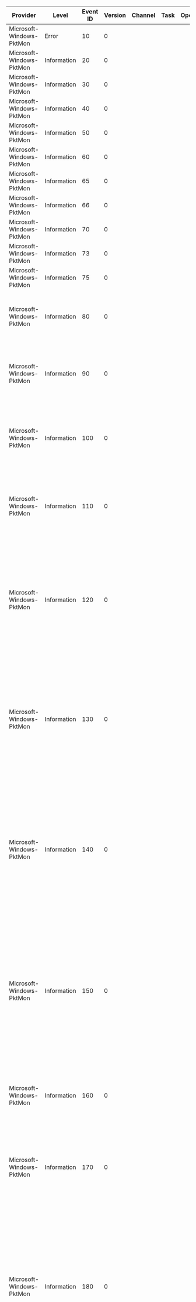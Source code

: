 Provider                  |  Level        |  Event ID  |  Version  |  Channel  |  Task  |  Opcode  |  Keyword    |  Message
--------------------------|---------------|------------|-----------|-----------|--------|----------|-------------|---------------------------------------------------------------------------------------------------------------------------------------------------------------------------------------------------------------------------------------------------------------------------------------------------------------------------------------------------------------------------------------------------------------------------------------------------------------------------------------------------------------------------------------------------------------------------------------------------------------------------------
Microsoft-Windows-PktMon  |  Error        |  10        |  0        |           |        |          |  Config     |  PktMon driver failed to load. Error: {Status}.
Microsoft-Windows-PktMon  |  Information  |  20        |  0        |           |        |          |  Rundown    |  Component {Id}; Type {Type}; Name {Name}; {Description}
Microsoft-Windows-PktMon  |  Information  |  30        |  0        |           |        |          |  Rundown    |  Property: Component {ComponentId}; {Type} = {Value}
Microsoft-Windows-PktMon  |  Information  |  40        |  0        |           |        |          |  Rundown    |  Property: Component {ComponentId}; {Type} = {Value}
Microsoft-Windows-PktMon  |  Information  |  50        |  0        |           |        |          |  Rundown    |  Property: Component {ComponentId}; {Type} = {Value}
Microsoft-Windows-PktMon  |  Information  |  60        |  0        |           |        |          |  Rundown    |  Property: Component {ComponentId}; {Type} = {Value}
Microsoft-Windows-PktMon  |  Information  |  65        |  0        |           |        |          |  Rundown    |  Property: Component {ComponentId}; {Type} = {IpAddress}
Microsoft-Windows-PktMon  |  Information  |  66        |  0        |           |        |          |  Rundown    |  Property: Component {ComponentId}; {Type} = {IpAddress}
Microsoft-Windows-PktMon  |  Information  |  70        |  0        |           |        |          |  Rundown    |  Property: Component {ComponentId}; {Type} = {Value}
Microsoft-Windows-PktMon  |  Information  |  73        |  0        |           |        |          |  Rundown    |  Property: Component {ComponentId}; {Type} = {Value}
Microsoft-Windows-PktMon  |  Information  |  75        |  0        |           |        |          |  Rundown    |  Property: Component {ComponentId}; {Type} = {EtherType}
Microsoft-Windows-PktMon  |  Information  |  80        |  0        |           |        |          |  Rundown    |  Drop Counters: Component {ComponentId}; Direction In = {DirTagIn}; Packets In {PacketsIn}; Bytes In {BytesIn}; Direction Out = {DirTagOut}; Packets Out {PacketsOut}; Bytes Out {BytesOut}
Microsoft-Windows-PktMon  |  Information  |  90        |  0        |           |        |          |  Rundown    |  Flow Counters: Component {ComponentId}; Edge {EdgeName}; Edge Id {EdgeId}; Direction In = {DirTagIn}; Packets In {PacketsIn}; Bytes In {BytesIn}; Direction Out = {DirTagOut}; Packets Out {PacketsOut}; Bytes Out {BytesOut}
Microsoft-Windows-PktMon  |  Information  |  100       |  0        |           |        |          |  Rundown    |  Packet Filter {FilterId}; Name {FilterName}; MAC-1 {MacAddress1}; MAC-2 {MacAddress2}; EtherType {EtherType}; VlanId {VlanId}; IP-1 {IpAddress1}; IP-2 {IpAddress2}; Protocol {Protocol}; Port-1 {FilterId}0; Port-2 {FilterId}1; TCPFlags {FilterId}2
Microsoft-Windows-PktMon  |  Information  |  110       |  0        |           |        |          |  Rundown    |  Packet Filter {FilterId}; Name {FilterName}; MAC-1 {MacAddress1}; MAC-2 {MacAddress2}; EtherType {EtherType}; VlanId {VlanId}; IP-1 {IpAddress1}; IP-2 {IpAddress2}; Protocol {Protocol}; Port-1 {FilterId}0; Port-2 {FilterId}1; TCPFlags {FilterId}2
Microsoft-Windows-PktMon  |  Information  |  120       |  0        |           |        |          |  NblParsed  |  MAC Dest {DestinationMAC}; MAC Src {SourceMAC}; EtherType {EtherType}; VlanId {VlanId}; IP Dest {DestinationIP}; IP Src {SourceIP}; Protocol {Protocol}; Port Dest {DestinationPort}; Port Src {SourcePort}; TCPFlags {DestinationMAC}0; PktGroupId {DestinationMAC}1; PktCount {DestinationMAC}2; Appearance {DestinationMAC}3; Direction {DestinationMAC}4; Type {DestinationMAC}5; Component {DestinationMAC}6; Edge {DestinationMAC}7; Filter {DestinationMAC}8
Microsoft-Windows-PktMon  |  Information  |  130       |  0        |           |        |          |  NblParsed  |  MAC Dest {DestinationMAC}; MAC Src {SourceMAC}; EtherType {EtherType}; VlanId {VlanId}; IP Dest {DestinationIP}; IP Src {SourceIP}; Protocol {Protocol}; Port Dest {DestinationPort}; Port Src {SourcePort}; TCPFlags {DestinationMAC}0; PktGroupId {DestinationMAC}1; PktCount {DestinationMAC}2; Appearance {DestinationMAC}3; Direction {DestinationMAC}4; Type {DestinationMAC}5; Component {DestinationMAC}6; Edge {DestinationMAC}7; Filter {DestinationMAC}8
Microsoft-Windows-PktMon  |  Information  |  140       |  0        |           |        |          |  NblParsed  |  Drop: MAC Dest {DestinationMAC}; MAC Src {SourceMAC}; EtherType {EtherType}; VlanId {VlanId}; IP Dest {DestinationIP}; IP Src {SourceIP}; Protocol {Protocol}; Port Dest {DestinationPort}; Port Src {SourcePort}; TCPFlags {DestinationMAC}0; PktGroupId {DestinationMAC}1; PktCount {DestinationMAC}2; Appearance {DestinationMAC}3; Direction {DestinationMAC}4; Type {DestinationMAC}5; Component {DestinationMAC}6; Edge {DestinationMAC}7; Filter {DestinationMAC}8; DropReason {DestinationMAC}9; DropLocation {SourceMAC}0
Microsoft-Windows-PktMon  |  Information  |  150       |  0        |           |        |          |  NblParsed  |  Drop: MAC Dest {DestinationMAC}; MAC Src {SourceMAC}; EtherType {EtherType}; VlanId {VlanId}; IP Dest {DestinationIP}; IP Src {SourceIP}; Protocol {Protocol}; Port Dest {DestinationPort}; Port Src {SourcePort}; TCPFlags {DestinationMAC}0; PktGroupId {DestinationMAC}1; PktCount {DestinationMAC}2; Appearance {DestinationMAC}3; Direction {DestinationMAC}4; Type {DestinationMAC}5; Component {DestinationMAC}6; Edge {DestinationMAC}7; Filter {DestinationMAC}8; DropReason {DestinationMAC}9; DropLocation {SourceMAC}0
Microsoft-Windows-PktMon  |  Information  |  160       |  0        |           |        |          |  Payload    |  PktGroupId {PktGroupId}; PktNumber {PktNumber}; Appearance {AppearanceCount}; Direction {DirTag}; Type {PacketType}; Component {ComponentId}; Edge {EdgeId}; Filter {FilterId}; OriginalSize {PktGroupId}1; LoggedSize {PktGroupId}2
Microsoft-Windows-PktMon  |  Information  |  170       |  0        |           |        |          |  Payload    |  Drop: PktGroupId {PktGroupId}; PktNumber {PktNumber}; Appearance {AppearanceCount}; Direction {DirTag}; Type {PacketType}; Component {ComponentId}; Filter {FilterId}; DropReason {DropReason}; DropLocation {PktGroupId}0; OriginalSize {PktGroupId}1; LoggedSize {PktGroupId}2
Microsoft-Windows-PktMon  |  Information  |  180       |  0        |           |        |          |  NblInfo    |  TcpIpChecksum {PktGroupId}1; TcpLargeSend {PktGroupId}2; Ieee8021Q {PktGroupId}3; HashInfo {PktGroupId}4; HashValue {PktGroupId}5; VirtualSubnetInfo {PktGroupId}6; TcpRecvSegCoalesceInfo {PktGroupId}7; NrtNameResolutionId {PktGroupId}8; TcpSendOffloadsSupplementalInfo {PktGroupId}9; SwitchForwardingDetail {PktCount}0; GftOffloadInfo {PktCount}1; GftFlowEntryId {PktCount}2; PktGroupId {PktGroupId}; PktCount {PktCount}; Appearance {AppearanceCount}; Direction {DirTag}; Type {PacketType}; Component {ComponentId}; Edge {EdgeId}; Filter {FilterId}
Microsoft-Windows-PktMon  |  Information  |  190       |  0        |           |        |          |  NblInfo    |  Drop: TcpIpChecksum {PktGroupId}1; TcpLargeSend {PktGroupId}2; Ieee8021Q {PktGroupId}3; HashInfo {PktGroupId}4; HashValue {PktGroupId}5; VirtualSubnetInfo {PktGroupId}6; TcpRecvSegCoalesceInfo {PktGroupId}7; NrtNameResolutionId {PktGroupId}8; TcpSendOffloadsSupplementalInfo {PktGroupId}9; SwitchForwardingDetail {PktCount}0; GftOffloadInfo {PktCount}1; GftFlowEntryId {PktCount}2; PktGroupId {PktGroupId}; PktCount {PktCount}; Appearance {AppearanceCount}; Direction {DirTag}; Type {PacketType}; Component {ComponentId}; Edge {EdgeId}; Filter {FilterId}; DropReason {DropReason}; DropLocation {PktGroupId}0
Microsoft-Windows-PktMon  |  Information  |  200       |  0        |           |        |          |  Payload    |  Direction {DirTag}; Type {PacketType}; Component {ComponentId}; Edge {EdgeId}; Filter {FilterId}; OriginalSize {DirTag}3; LoggedSize {DirTag}4
Microsoft-Windows-PktMon  |  Information  |  210       |  0        |           |        |          |  Payload    |  Drop: Direction {DirTag}; Type {PacketType}; Component {ComponentId}; Filter {FilterId}; DropReason {DropReason}; DropLocation {DropLocation}; OriginalSize {DirTag}3; LoggedSize {DirTag}4
Microsoft-Windows-PktMon  |  Information  |  220       |  0        |           |        |          |  Payload    |  Direction {DirTag}; Type {PacketType}; Component {ComponentId}; Edge {EdgeId}; Filter {FilterId}; OriginalSize {DirTag}3; LoggedSize {DirTag}4
Microsoft-Windows-PktMon  |  Information  |  230       |  0        |           |        |          |  Payload    |  Drop: Direction {DirTag}; Type {PacketType}; Component {ComponentId}; Filter {FilterId}; DropReason {DropReason}; DropLocation {DropLocation}; OriginalSize {DirTag}3; LoggedSize {DirTag}4
Microsoft-Windows-PktMon  |  Information  |  240       |  0        |           |        |          |  Payload    |  Duplicate Drop: PktGroupId {PktGroupId}; PktNumber {PktNumber}; Appearance {AppearanceCount}; Direction {DirTag}; Type {PacketType}; Component {ComponentId}; Filter {FilterId}; DropReason {DropReason}; DropLocation {PktGroupId}0; OriginalSize {PktGroupId}1; LoggedSize {PktGroupId}2
Microsoft-Windows-PktMon  |  Information  |  250       |  0        |           |        |          |  NblInfo    |  PktGroupId {PktGroupId}; PktNumber {PktNumber}; Appearance {AppearanceCount}; Direction {DirTag}; Type {PacketType}; Component {ComponentId}; Edge {EdgeId}; {PktGroupId}1 {PktGroupId}2
Microsoft-Windows-PktMon  |  Information  |  260       |  0        |           |        |          |  NblInfo    |  Drop: PktGroupId {PktGroupId}; PktNumber {PktNumber}; Appearance {AppearanceCount}; Direction {DirTag}; Type {PacketType}; Component {ComponentId}; Edge {EdgeId}; DropReason {DropReason}; DropLocation {PktGroupId}0; {PktGroupId}1 {PktGroupId}2